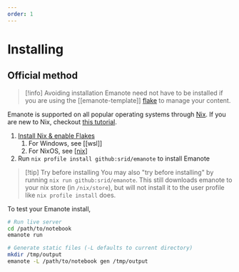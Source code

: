 ```yaml
---
order: 1
---
```


# Installing

## Official method

>[!info] Avoiding installation
> Emanote need not have to be installed if you are using the [[emanote-template]] [flake](https://nixos.asia/en/flakes) to manage your content.

Emanote is supported on all popular operating systems through [Nix]. If you are new to Nix, checkout [this tutorial](https://nixos.asia/en/nix-first).

1. [Install Nix & enable Flakes](https://nixos.asia/en/install)
   1. For Windows, see [[wsl]]
   1. For NixOS, see [[nix]]
2. Run `nix profile install github:srid/emanote` to install Emanote

>[!tip] Try before installing
>  You may also "try before installing" by running `nix run github:srid/emanote`. This still downloads emanote to your nix store (in `/nix/store`), but will not install it to the user profile like `nix profile install` does.

To test your Emanote install,

```bash
# Run live server
cd /path/to/notebook
emanote run

# Generate static files (-L defaults to current directory)
mkdir /tmp/output
emanote -L /path/to/notebook gen /tmp/output
```

[Nix]: https://nixos.asia/en/nix
